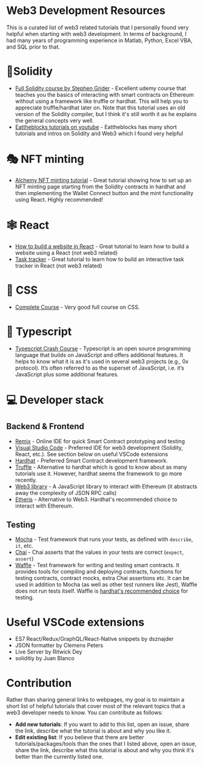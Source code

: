 # Web3 Development Resources

This is a curated list of web3 related tutorials that I personally found very helpful when starting with web3 development. In terms of background, I had many years of programming experience in Matlab, Python, Excel VBA, and SQL prior to that.

# 💎Solidity
* [Full Solidity course by Stephen Grider][Grider] - Excellent udemy course that teaches you the basics of interacting with smart contracts on Ethereum without using a framework like truffle or hardhat. This will help you to appreciate truffle/hardhat later on. Note that this tutorial uses an old version of the Solidity compiler, but I think it's still worth it as he explains the general concepts very well.
* [Eattheblocks tutorials on youtube][Eattheblocks] - Eattheblocks has many short tutorials and intros on Solidity and Web3 which I found very helpful 

# 🎭 NFT minting
* [Alchemy NFT minting tutorial][AlchemyNFT] - Great tutorial showing how to set up an NFT minting page starting from the Solidity contracts in hardhat and then implementing the Wallet Connect button and the mint functionality using React. Highly recommended! 

# 🕸️ React
* [How to build a website in React][ReactWebsite] - Great tutorial to learn how to build a website using a React (not web3 related)  
* [Task tracker][TaskTrackerReact] - Great tutorial to learn how to build an interactive task tracker in React (not web3 related)

# 🎨 CSS
* [Complete Course][CSSCompleteCourse] - Very good full course on CSS. 

# 📜 Typescript
* [Typescript Crash Course] - Typescript is an open source programming language that builds on JavaScript and offers additional features. It helps to know what it is as it's used in several web3 projects (e.g., 0x protocol). It’s often referred to as the superset of JavaScript, i.e. it’s JavaScript plus some additional features.

# 💻 Developer stack
## Backend & Frontend
* [Remix] - Online IDE for quick Smart Contract prototyping and testing
* [Visual Studio Code][VSCode] - Preferred IDE for web3 development (Solidity, React, etc.). See section below on useful VSCode extensions
* [Hardhat] - Preferred Smart Contract development framework. 
* [Truffle] - Alternative to hardhat which is good to know about as many tutorials use it. However, hardhat seems the framework to go more recently. 
* [Web3 library] - A JavaScript library to interact with Ethereum (it abstracts away the complexity of JSON RPC calls)
* [Etherjs] - Alternative to Web3. Hardhat's recommended choice to interact with Ethereum.
## Testing
* [Mocha] - Test framework that runs your tests, as defined with <code>describe</code>, <code>it</code>, etc.
* [Chai] - Chai asserts that the values in your tests are correct (<code>expect</code>, <code>assert</code>)
* [Waffle] - Test framework for writing and testing smart contracts. It provides tools for compiling and deploying contracts, functions for testing contracts, contract mocks, extra Chai assertions etc. It can be used in addition to Mocha (as well as other test runners like Jest), Waffle does not run tests itself. Waffle is [hardhat's recommended choice] for testing.


# Useful VSCode extensions
* ES7 React/Redux/GraphQL/React-Native snippets by dsznajder
* JSON formatter by Clemens Peters
* Live Server by Ritwick Dey
* soliditiy by Juan Blanco

# Contribution

Rather than sharing general links to webpages, my goal is to maintain a short list of helpful tutorials that cover most of the relevant topics that a web3 developer needs to know. You can contribute as follows:
* **Add new tutorials**: If you want to add to this list, open an issue, share the link, describe what the tutorial is about and why you like it. 
* **Edit existing list**: If you believe that there are better tutorials/packages/tools than the ones that I listed above, open an issue, share the link, describe what this tutorial is about and why you think it's better than the currently listed one. 



[Grider]: <https://www.udemy.com/course/ethereum-and-solidity-the-complete-developers-guide/>
[Eattheblocks]: <https://www.youtube.com/channel/UCZM8XQjNOyG2ElPpEUtNasA>
[AlchemyNFT]: <https://docs.alchemy.com/alchemy/tutorials/how-to-create-an-nft>
[ReactWebsite]: <https://www.youtube.com/watch?v=I2UBjN5ER4s&list=PLh8IMVX2eZaE3vmwkF9nBiS0nbNKHWpJq&index=14>
[TaskTrackerReact]: <https://www.youtube.com/watch?v=w7ejDZ8SWv8&list=PLh8IMVX2eZaE3vmwkF9nBiS0nbNKHWpJq&index=12>
[CSSCompleteCourse]: <https://www.youtube.com/watch?v=1Rs2ND1ryYc&list=PLh8IMVX2eZaFZiOqZhIsDe1j7o-HONaIY&index=2>
[CSSGrid]: <https://www.youtube.com/watch?v=68O6eOGAGqA&list=PLh8IMVX2eZaFZiOqZhIsDe1j7o-HONaIY&index=1>
[Remix]: <https://remix.ethereum.org/>
[VSCode]: <https://code.visualstudio.com/>
[Hardhat]: <https://hardhat.org/>
[Web3 Library]: <https://web3js.readthedocs.io/en/v1.5.2/getting-started.html>
[Etherjs]: <https://docs.ethers.io/v5/getting-started/>
[Mocha]: <https://mochajs.org/>
[Chai]: <https://www.chaijs.com/>
[Waffle]: <https://ethereum-waffle.readthedocs.io/en/latest/>
[hardhat's recommended choice]: <https://hardhat.org/guides/waffle-testing.html>
[Truffle]: <https://trufflesuite.com/>
[TypeScript Crash Course]: <https://www.youtube.com/watch?v=BCg4U1FzODs>
